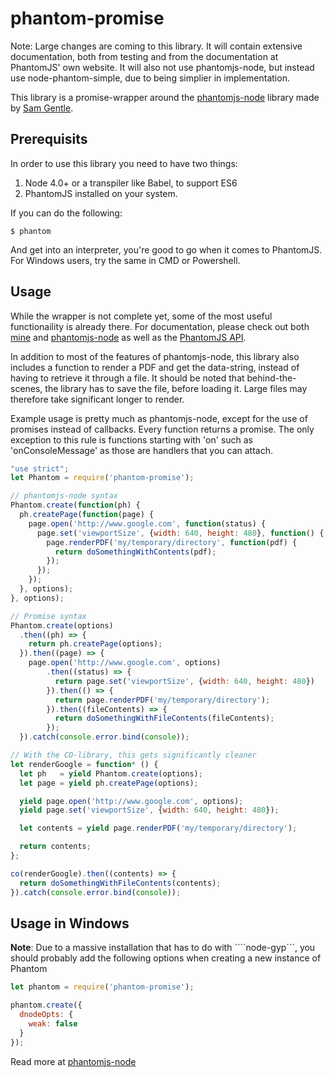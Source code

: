# phantom-promise

Note: Large changes are coming to this library. It will contain extensive documentation, both from testing and from the documentation at PhantomJS' own website. It will also not use phantomjs-node, but instead use node-phantom-simple, due to being simplier in implementation.

This library is a promise-wrapper around the [phantomjs-node](https://github.com/sgentle/phantomjs-node) library made by [Sam Gentle](https://github.com/sgentle).

## Prerequisits

In order to use this library you need to have two things:

1. Node 4.0+ or a transpiler like Babel, to support ES6
2. PhantomJS installed on your system.

If you can do the following:
```
$ phantom
```

And get into an interpreter, you're good to go when it comes to PhantomJS. For Windows users, try the same in CMD or Powershell.

## Usage

While the wrapper is not complete yet, some of the most useful functionaility is already there. For documentation, please check out both [mine](docs/phantom.md) and [phantomjs-node](https://github.com/sgentle/phantomjs-node/wiki) as well as the [PhantomJS API](http://phantomjs.org/api/).

In addition to most of the features of phantomjs-node, this library also includes a function to render a PDF and get the data-string, instead of having to retrieve it through a file. It should be noted that behind-the-scenes, the library has to save the file, before loading it. Large files may therefore take significant longer to render.

Example usage is pretty much as phantomjs-node, except for the use of promises instead of callbacks. Every function returns a promise. The only exception to this rule is functions starting with 'on' such as 'onConsoleMessage' as those
are handlers that you can attach.

```javascript
"use strict";
let Phantom = require('phantom-promise');

// phantomjs-node syntax
Phantom.create(function(ph) {
  ph.createPage(function(page) {
    page.open('http://www.google.com', function(status) {
      page.set('viewportSize', {width: 640, height: 480}, function() {
        page.renderPDF('my/temporary/directory', function(pdf) {
          return doSomethingWithContents(pdf);
        });
      });
    });
  }, options);
}, options);

// Promise syntax
Phantom.create(options)
  .then((ph) => {
    return ph.createPage(options);
  }).then((page) => {
    page.open('http://www.google.com', options)
        .then((status) => {
          return page.set('viewportSize', {width: 640, height: 480})
        }).then(() => {
          return page.renderPDF('my/temporary/directory');
        }).then((fileContents) => {
          return doSomethingWithFileContents(fileContents);
        });
  }).catch(console.error.bind(console));

// With the CO-library, this gets significantly cleaner
let renderGoogle = function* () {
  let ph   = yield Phantom.create(options);
  let page = yield ph.createPage(options);

  yield page.open('http://www.google.com', options);
  yield page.set('viewportSize', {width: 640, height: 480});

  let contents = yield page.renderPDF('my/temporary/directory');

  return contents;
};

co(renderGoogle).then((contents) => {
  return doSomethingWithFileContents(contents);
}).catch(console.error.bind(console));

```

## Usage in Windows

**Note**: Due to a massive installation that has to do with ````node-gyp```, you should probably add the following options when creating a new instance of Phantom

```javascript
let phantom = require('phantom-promise');

phantom.create({
  dnodeOpts: {
    weak: false
  }
});
```

Read more at [phantomjs-node](https://github.com/sgentle/phantomjs-node#use-it-in-windows)
